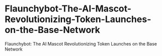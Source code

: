# Flaunchybot-The-AI-Mascot-Revolutionizing-Token-Launches-on-the-Base-Network
Flaunchybot: The AI Mascot Revolutionizing Token Launches on the Base Network
